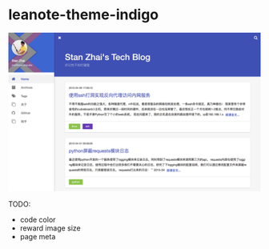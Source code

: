 # leanote-theme-indigo

![](images/screenshot.png)

TODO:

- code color
- reward image size
- page meta
